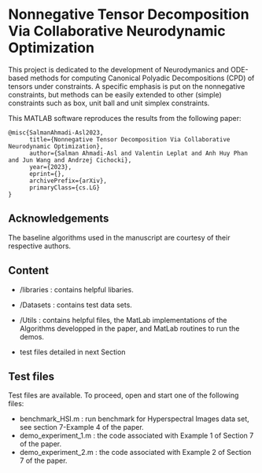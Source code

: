# Nonnegative Tensor Decomposition Via Collaborative Neurodynamic Optimization
This project is dedicated to the development of Neurodymanics and ODE-based methods for computing Canonical Polyadic Decompositions (CPD) of tensors under constraints. A specific emphasis is put on the nonnegative constraints, but methods can be easily extended to other (simple) constraints such as box, unit ball and unit simplex constraints.

This MATLAB software reproduces the results from the following paper:

```
@misc{SalmanAhmadi-Asl2023,
      title={Nonnegative Tensor Decomposition Via Collaborative Neurodynamic Optimization}, 
      author={Salman Ahmadi-Asl and Valentin Leplat and Anh Huy Phan and Jun Wang and Andrzej Cichocki},
      year={2023},
      eprint={},
      archivePrefix={arXiv},
      primaryClass={cs.LG}
}
```

## Acknowledgements

The baseline algorithms used in the manuscript are courtesy of their respective authors.

## Content
 
 - /libraries : contains helpful libaries.
 
 - /Datasets : contains test data sets.

 - /Utils : contains helpful files, the MatLab implementations of the Algorithms developped in the paper, and MatLab routines to run the demos.
   
 - test files detailed in next Section
   
## Test files
 
 Test files are available. To proceed, open and start one of the following files:
 
- benchmark_HSI.m : run benchmark for Hyperspectral Images data set, see section 7-Example 4 of the paper.
- demo_experiment_1.m : the code associated with Example 1 of Section 7 of the paper.
- demo_experiment_2.m : the code associated with Example 2 of Section 7 of the paper.

